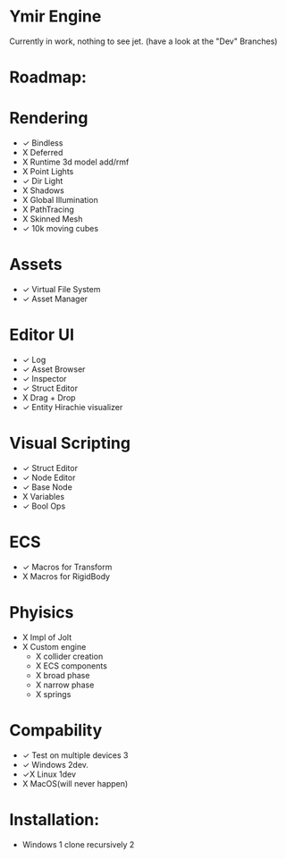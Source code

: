 # Ymir Engine

Currently in work, nothing to see jet.
(have a look at the "Dev" Branches)

# Roadmap:
# Rendering
 - ✓ Bindless
 - X Deferred 
 - X Runtime 3d model add/rmf
 - X Point Lights
 - ✓ Dir Light
 - X Shadows
 - X Global Illumination
 - X PathTracing
 - X Skinned Mesh
 - ✓ 10k moving cubes
# Assets
 - ✓ Virtual File System
 - ✓ Asset Manager
# Editor UI
 - ✓ Log
 - ✓ Asset Browser
 - ✓ Inspector
 - ✓ Struct Editor
 - X Drag + Drop
 - ✓ Entity Hirachie visualizer
# Visual Scripting
 - ✓ Struct Editor 
 - ✓ Node Editor 
 - ✓ Base Node
 - X Variables
 - ✓ Bool Ops
# ECS
- ✓ Macros for Transform
- X Macros for RigidBody

# Phyisics
- X Impl of Jolt
- X Custom engine
  - X collider creation 
  - X ECS components
  - X broad phase
  - X narrow phase
  - X springs
  
# Compability
- ✓ Test on multiple devices 3 
- ✓ Windows 2dev.
- ✓X Linux  1dev
- X MacOS(will never happen)


# Installation:
- Windows
 1 clone recursively
 2
